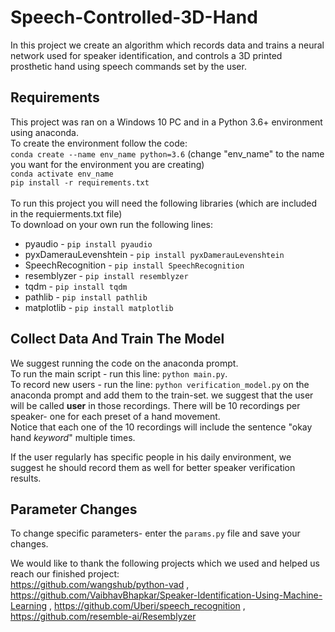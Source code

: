 # Speech-Controlled-3D-Hand
In this project we create an algorithm which records data and trains a neural network used for speaker identification, and controls a 3D printed prosthetic hand using speech commands set by the user.

## Requirements
This project was ran on a Windows 10 PC and in a Python 3.6+ environment using anaconda.<br/>
To create the environment follow the code:<br/>
`conda create --name env_name python=3.6` (change "env_name" to the name you want for the environment you are creating)<br/>
`conda activate env_name`<br/>
`pip install -r requirements.txt`<br/>
<br/>
To run this project you will need the following libraries (which are included in the requierments.txt file)<br/>
To download on your own run the following lines:
* pyaudio - `pip install pyaudio`
* pyxDamerauLevenshtein - `pip install pyxDamerauLevenshtein`
* SpeechRecognition - `pip install SpeechRecognition`
* resemblyzer - `pip install resemblyzer`
* tqdm - `pip install tqdm`
* pathlib - `pip install pathlib`
* matplotlib - `pip install matplotlib`

## Collect Data And Train The Model
We suggest running the code on the anaconda prompt.<br/>
To run the main script - run this line: `python main.py`.<br/>
To record new users - run the line: `python verification_model.py` on the anaconda prompt and add them to the train-set.
we suggest that the user will be called **user** in those recordings.
There will be 10 recordings per speaker- one for each preset of a hand movement.<br/>
Notice that each one of the 10 recordings will include the sentence "okay hand *keyword*" multiple times.<br/>

If the user regularly has specific people in his daily environment, we suggest he should record them as well for better speaker verification results.

## Parameter Changes
To change specific parameters- enter the `params.py` file and save your changes. <br/>

We would like to thank the following projects which we used and helped us reach our finished project:<br/>
https://github.com/wangshub/python-vad , 
https://github.com/VaibhavBhapkar/Speaker-Identification-Using-Machine-Learning , 
https://github.com/Uberi/speech_recognition , 
https://github.com/resemble-ai/Resemblyzer
